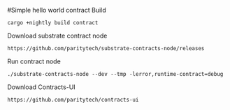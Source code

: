 #Simple hello world contract
Build

`cargo +nightly build contract`

Download substrate contract node

`https://github.com/paritytech/substrate-contracts-node/releases`

Run contract node

`./substrate-contracts-node --dev --tmp -lerror,runtime-contract=debug`

Download Contracts-UI

`https://github.com/paritytech/contracts-ui`





